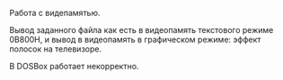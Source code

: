 Работа с видепамятью. 

Вывод заданного файла как есть в видеопамять текстового режиме 0B800H, и вывод в видеопамять в графическом режиме: эффект полосок на телевизоре. 

В DOSBox работает некорректно.
